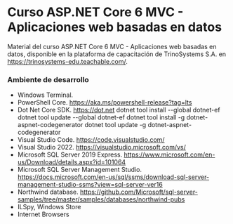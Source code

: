 # Curso ASP.NET Core 6 MVC - Aplicaciones web basadas en datos
Material del curso ASP.NET Core 6 MVC - Aplicaciones web basadas en datos, disponible en la plataforma de capacitación de TrinoSystems S.A. en https://trinosystems-edu.teachable.com/.

### Ambiente de desarrollo
* Windows Terminal.
* PowerShell Core.
https://aka.ms/powershell-release?tag=lts
* Dot Net Core SDK.
https://dot.net
dotnet tool install --global dotnet-ef
dotnet tool update --global dotnet-ef
dotnet tool install -g dotnet-aspnet-codegenerator
dotnet tool update -g dotnet-aspnet-codegenerator
* Visual Studio Code.
https://code.visualstudio.com/ 
* Visual Studio 2022.
https://visualstudio.microsoft.com/vs/ 
* Microsoft SQL Server 2019 Express.
https://www.microsoft.com/en-us/Download/details.aspx?id=101064 
* Microsoft SQL Server Management Studio.
https://docs.microsoft.com/en-us/sql/ssms/download-sql-server-management-studio-ssms?view=sql-server-ver16 
* Northwind database.
https://github.com/Microsoft/sql-server-samples/tree/master/samples/databases/northwind-pubs
* ILSpy, Windows Store
* Internet Browsers
